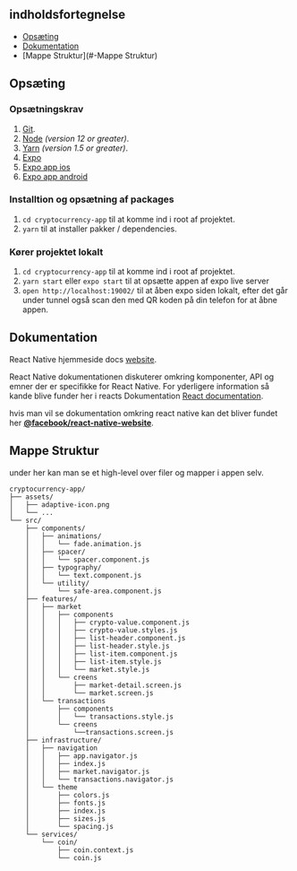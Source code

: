 ## indholdsfortegnelse

- [Opsæting](#-opsæting)
- [Dokumentation](#-dokumentation)
- [Mappe Struktur](#-Mappe Struktur)

## Opsæting

### Opsætningskrav

1.  [Git](https://git-scm.com/downloads).
1.  [Node](https://nodejs.org/en/download/) _(version 12 or greater)_.
1.  [Yarn](https://yarnpkg.com/lang/en/docs/install/) _(version 1.5 or greater)_.
1.  [Expo](https://docs.expo.dev/get-started/installation/)
1.  [Expo app ios](https://apps.apple.com/us/app/expo-go/id982107779)
1.  [Expo app android](https://play.google.com/store/apps/details?id=host.exp.exponent&hl=da&gl=US)

### Installtion og opsætning af packages

1.  `cd cryptocurrency-app` til at komme ind i root af projektet.
1.  `yarn` til at installer pakker / dependencies.

### Kører projektet lokalt 

1.  `cd cryptocurrency-app` til at komme ind i root af projektet.
1.  `yarn start` eller `expo start` til at opsætte appen af expo live server 
1.  `open http://localhost:19002/` til at åben expo siden lokalt, efter det går under tunnel også scan den med QR koden på din telefon for at åbne appen.


## Dokumentation

React Native hjemmeside docs [website][docs].

React Native dokumentationen diskuterer omkring komponenter, API og emner der er specifikke for React Native. For yderligere information så kande blive funder her i reacts Dokumentation [React documentation][r-docs].

hvis man vil se dokumentation omkring react native kan det bliver fundet her [**@facebook/react-native-website**][repo-website].

[docs]: https://reactnative.dev/docs/getting-started
[r-docs]: https://reactjs.org/docs/getting-started.html
[repo-website]: https://github.com/facebook/react-native-website

## Mappe Struktur

under her kan man se et high-level over filer og mapper i appen selv.

```
cryptocurrency-app/
├── assets/
│   ├── adaptive-icon.png
│   └── ...
└── src/
    ├── components/
    │   ├── animations/
    │   │   └── fade.animation.js
    │   ├── spacer/
    │   │   └── spacer.component.js
    │   ├── typography/
    │   │   └── text.component.js
    │   └── utility/
    │       └── safe-area.component.js
    ├── features/
    │   ├── market
    │   │   ├── components
    │   │   │   ├── crypto-value.component.js
    │   │   │   ├── crypto-value.styles.js
    │   │   │   ├── list-header.component.js
    │   │   │   ├── list-header.style.js
    │   │   │   ├── list-item.component.js
    │   │   │   ├── list-item.style.js
    │   │   │   └── market.style.js
    │   │   └── creens
    │   │       ├── market-detail.screen.js
    │   │       └── market.screen.js
    │   └── transactions
    │       ├── components
    │       │   └── transactions.style.js
    │       └── creens
    │           └──transactions.screen.js
    ├── infrastructure/
    │   ├── navigation
    │   │   ├── app.navigator.js
    │   │   ├── index.js
    │   │   ├── market.navigator.js
    │   │   └── transactions.navigator.js
    │   └── theme
    │       ├── colors.js
    │       ├── fonts.js
    │       ├── index.js
    │       ├── sizes.js
    │       └── spacing.js
    └── services/
        └── coin/
            ├── coin.context.js
            └── coin.js

```
